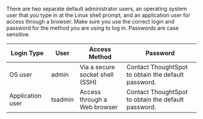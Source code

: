 There are two separate default administrator users, an operating system user that you type in at the Linux shell prompt, and an application user for access through a browser. Make sure you use the correct login and password for the method you are using to log in. Passwords are case sensitive.

|Login Type|User|Access Method|Password|
|----------|----|-------------|--------|
|OS user|admin|Via a secure socket shell (SSH) |Contact ThoughtSpot to obtain the default password.|
|Application user|tsadmin|Access through a Web browser|Contact ThoughtSpot to obtain the default password.|
